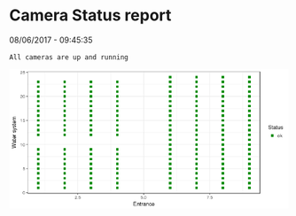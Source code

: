 Camera Status report
================
08/06/2017 - 09:45:35

    All cameras are up and running

![](camreport_files/figure-markdown_github/unnamed-chunk-2-1.png)
